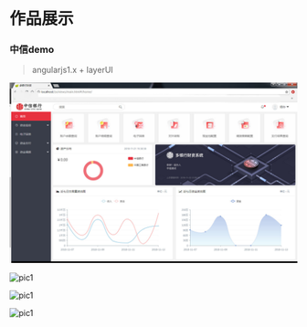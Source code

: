 # 作品展示

### 中信demo
> angularjs1.x + layerUI


![pic1](https://github.com/lovlin1990/showProject/blob/master/angular%2BlayerUI/zx-demo.jpg)

![pic1](https://github.com/lovlin1990/showProject/blob/master/angular%2BlayerUI/zx-dr.jpg)

![pic1](https://github.com/lovlin1990/showProject/blob/master/angular%2BlayerUI/zx-dw.jpg)

![pic1](https://github.com/lovlin1990/showProject/blob/master/angular%2BlayerUI/zx-hd.jpg)
